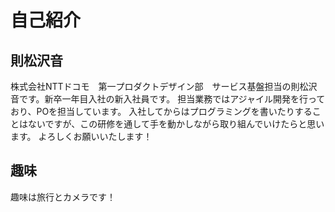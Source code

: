 # 自己紹介

## 則松沢音
株式会社NTTドコモ　第一プロダクトデザイン部　サービス基盤担当の則松沢音です。新卒一年目入社の新入社員です。
担当業務ではアジャイル開発を行っており、POを担当しています。
入社してからはプログラミングを書いたりすることはないですが、この研修を通して手を動かしながら取り組んでいけたらと思います。
よろしくお願いいたします！

## 趣味
趣味は旅行とカメラです！